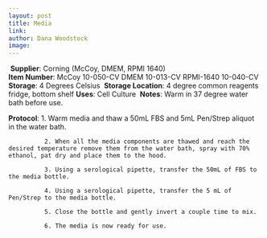 ```yaml
---
layout: post 
title: Media 
link: 
author: Dana Woodstock
image: 
---
```

​
**Supplier**: Corning (McCoy, DMEM, RPMI 1640)		
​
**Item Number**: McCoy 10-050-CV		DMEM 10-013-CV		RPMI-1640 10-040-CV
​
**Storage**: 4 Degrees Celsius
​
**Storage Location**: 4 degree common reagents fridge, bottom shelf
​
**Uses**: Cell Culture
​
**Notes**: Warm in 37 degree water bath before use. 

**Protocol**: 1. Warm media and thaw a 50mL FBS and 5mL Pen/Strep aliquot in the water bath. 

			  2. When all the media components are thawed and reach the desired temperature remove them from the water bath, spray with 70% ethanol, pat dry and place them to the hood. 
			  
			  3. Using a serological pipette, transfer the 50mL of FBS to the media bottle. 
			  
			  4. Using a serological pipette, transfer the 5 mL of Pen/Strep to the media bottle. 
			  
			  5. Close the bottle and gently invert a couple time to mix. 
			  
			  6. The media is now ready for use. 
​
